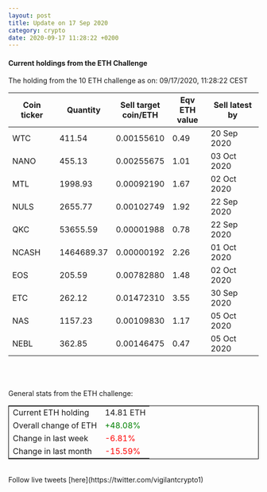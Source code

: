 ```yaml
---
layout: post
title: Update on 17 Sep 2020
category: crypto
date: 2020-09-17 11:28:22 +0200
---
```

<!-- Global site tag (gtag.js) - Google Analytics -->
<script async src="https://www.googletagmanager.com/gtag/js?id=UA-103831149-5"></script>
<script>
  window.dataLayer = window.dataLayer || [];
  function gtag(){dataLayer.push(arguments);}
  gtag('js', new Date());

  gtag('config', 'UA-103831149-5');
</script>


#### Current holdings from the ETH Challenge

The holding from the 10 ETH challenge as on: 09/17/2020, 11:28:22 CEST

|Coin ticker|Quantity|Sell target<br>coin/ETH|Eqv ETH<br>value|Sell latest by|
|-----------|--------|-----------|-----------|--------------|
WTC|411.54|  0.00155610|0.49|20 Sep 2020|
NANO|455.13|  0.00255675|1.01|03 Oct 2020|
MTL|1998.93|  0.00092190|1.67|02 Oct 2020|
NULS|2655.77|  0.00102749|1.92|22 Sep 2020|
QKC|53655.59|  0.00001988|0.78|22 Sep 2020|
NCASH|1464689.37|  0.00000192|2.26|01 Oct 2020|
EOS|205.59|  0.00782880|1.48|02 Oct 2020|
ETC|262.12|  0.01472310|3.55|30 Sep 2020|
NAS|1157.23|  0.00109830|1.17|05 Oct 2020|
NEBL|362.85|  0.00146475|0.47|05 Oct 2020|

<br>
<br>
<br>
General stats from the ETH challenge:

<table style="border:1px solid black;margin-left:auto;margin-right:auto;">
	<tbody>
	<tr>
		<td>Current ETH holding</td>
		<td>     14.81 ETH</td>
	</tr>
	<tr>
		<td>Overall change of ETH</td>
		<td><font color="green">+48.08%</font></td>
	</tr>
	<tr>
		<td>Change in last week</td>
		<td><font color="red">-6.81%</font></td>
	</tr>
	<tr>
		<td>Change in last month</td>
		<td><font color="red">-15.59%</font></td>
	</tr>
	</tbody>
</table>

<br>
Follow live tweets [here](https://twitter.com/vigilantcrypto1)
<br>
<br>